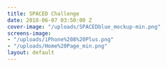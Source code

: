 ```yaml
---
title: SPACED Challenge
date: 2018-06-07 03:50:00 Z
cover-image: "/uploads/SPACEDblue_mockup-min.png"
screens-image:
- "/uploads/iPhone%208%20Plus.png"
- "/uploads/Home%20Page_min.png"
layout: default
---
```


